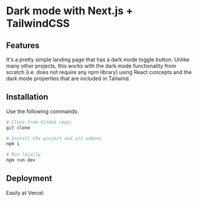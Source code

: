 # Dark mode with Next.js + TailwindCSS

## Features

It's a pretty simple landing page that has a dark mode toggle button. Unlike many other projects, this works with the dark mode functionality from scratch (i.e. does not require any npm library) using React concepts and the dark mode properties that are included in Tailwind.

## Installation

Use the following commands:

```bash
# Clone from GitHub repo:
git clone 

# Install the project and its addons
npm i

# Run locally
npm run dev
```

## Deployment

Easily at Vercel.
